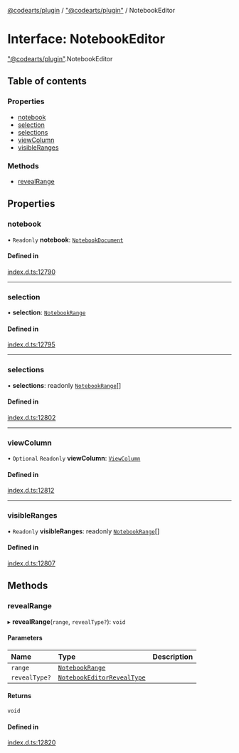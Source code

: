 [@codearts/plugin](../README.md) / ["@codearts/plugin"](../modules/_codearts_plugin_.md) / NotebookEditor

# Interface: NotebookEditor

["@codearts/plugin"](../modules/_codearts_plugin_.md).NotebookEditor

## Table of contents

### Properties

- [notebook](codearts_plugin_.NotebookEditor.md#notebook)
- [selection](codearts_plugin_.NotebookEditor.md#selection)
- [selections](codearts_plugin_.NotebookEditor.md#selections)
- [viewColumn](codearts_plugin_.NotebookEditor.md#viewcolumn)
- [visibleRanges](codearts_plugin_.NotebookEditor.md#visibleranges)

### Methods

- [revealRange](codearts_plugin_.NotebookEditor.md#revealrange)

## Properties

### notebook

• `Readonly` **notebook**: [`NotebookDocument`](codearts_plugin_.NotebookDocument.md)

#### Defined in

[index.d.ts:12790](https://github.com/huaweicloud/cloudide-plugin-api/blob/a4193a8/index.d.ts#L12790)

___

### selection

• **selection**: [`NotebookRange`](../classes/codearts_plugin_.NotebookRange.md)

#### Defined in

[index.d.ts:12795](https://github.com/huaweicloud/cloudide-plugin-api/blob/a4193a8/index.d.ts#L12795)

___

### selections

• **selections**: readonly [`NotebookRange`](../classes/codearts_plugin_.NotebookRange.md)[]

#### Defined in

[index.d.ts:12802](https://github.com/huaweicloud/cloudide-plugin-api/blob/a4193a8/index.d.ts#L12802)

___

### viewColumn

• `Optional` `Readonly` **viewColumn**: [`ViewColumn`](../enums/codearts_plugin_.ViewColumn.md)

#### Defined in

[index.d.ts:12812](https://github.com/huaweicloud/cloudide-plugin-api/blob/a4193a8/index.d.ts#L12812)

___

### visibleRanges

• `Readonly` **visibleRanges**: readonly [`NotebookRange`](../classes/codearts_plugin_.NotebookRange.md)[]

#### Defined in

[index.d.ts:12807](https://github.com/huaweicloud/cloudide-plugin-api/blob/a4193a8/index.d.ts#L12807)

## Methods

### revealRange

▸ **revealRange**(`range`, `revealType?`): `void`

#### Parameters

| Name | Type | Description |
| :------ | :------ | :------ |
| `range` | [`NotebookRange`](../classes/codearts_plugin_.NotebookRange.md) |  |
| `revealType?` | [`NotebookEditorRevealType`](../enums/codearts_plugin_.NotebookEditorRevealType.md) |  |

#### Returns

`void`

#### Defined in

[index.d.ts:12820](https://github.com/huaweicloud/cloudide-plugin-api/blob/a4193a8/index.d.ts#L12820)
